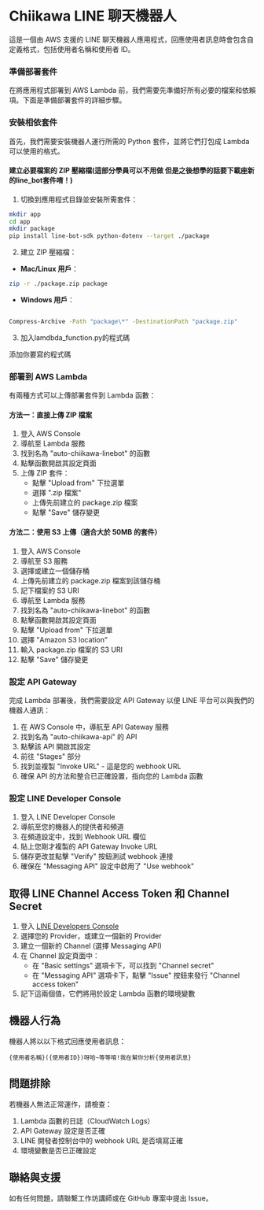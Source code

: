 # Chiikawa LINE 聊天機器人

這是一個由 AWS 支援的 LINE 聊天機器人應用程式，回應使用者訊息時會包含自定義格式，包括使用者名稱和使用者 ID。


### 準備部署套件

在將應用程式部署到 AWS Lambda 前，我們需要先準備好所有必要的檔案和依賴項。下面是準備部署套件的詳細步驟。

### 安裝相依套件

首先，我們需要安裝機器人運行所需的 Python 套件，並將它們打包成 Lambda 可以使用的格式。

#### 建立必要檔案的 ZIP 壓縮檔(這部分學員可以不用做 但是之後想學的話要下載座新的line_bot套件唷！)

1. 切換到應用程式目錄並安裝所需套件：

```bash
mkdir app
cd app
mkdir package
pip install line-bot-sdk python-dotenv --target ./package
```

2. 建立 ZIP 壓縮檔：

- **Mac/Linux 用戶**：
```bash
zip -r ./package.zip package
```

- **Windows 用戶**：
```bash

Compress-Archive -Path "package\*" -DestinationPath "package.zip"
```

3. 加入lamdbda_function.py的程式碼

添加你要寫的程式碼



### 部署到 AWS Lambda

有兩種方式可以上傳部署套件到 Lambda 函數：

#### 方法一：直接上傳 ZIP 檔案

1. 登入 AWS Console
2. 導航至 Lambda 服務
3. 找到名為 "auto-chiikawa-linebot" 的函數
4. 點擊函數開啟其設定頁面
5. 上傳 ZIP 套件：
   - 點擊 "Upload from" 下拉選單
   - 選擇 ".zip 檔案"
   - 上傳先前建立的 package.zip 檔案
   - 點擊 "Save" 儲存變更

#### 方法二：使用 S3 上傳（適合大於 50MB 的套件）

1. 登入 AWS Console
2. 導航至 S3 服務
3. 選擇或建立一個儲存桶
4. 上傳先前建立的 package.zip 檔案到該儲存桶
5. 記下檔案的 S3 URI
6. 導航至 Lambda 服務
7. 找到名為 "auto-chiikawa-linebot" 的函數
8. 點擊函數開啟其設定頁面
9. 點擊 "Upload from" 下拉選單
10. 選擇 "Amazon S3 location"
11. 輸入 package.zip 檔案的 S3 URI
12. 點擊 "Save" 儲存變更

### 設定 API Gateway

完成 Lambda 部署後，我們需要設定 API Gateway 以便 LINE 平台可以與我們的機器人通訊：

1. 在 AWS Console 中，導航至 API Gateway 服務
2. 找到名為 "auto-chiikawa-api" 的 API
3. 點擊該 API 開啟其設定
4. 前往 "Stages" 部分
5. 找到並複製 "Invoke URL" - 這是您的 webhook URL
6. 確保 API 的方法和整合已正確設置，指向您的 Lambda 函數

### 設定 LINE Developer Console

1. 登入 LINE Developer Console
2. 導航至您的機器人的提供者和頻道
3. 在頻道設定中，找到 Webhook URL 欄位
4. 貼上您剛才複製的 API Gateway Invoke URL
5. 儲存更改並點擊 "Verify" 按鈕測試 webhook 連接
6. 確保在 "Messaging API" 設定中啟用了 "Use webhook"

## 取得 LINE Channel Access Token 和 Channel Secret

1. 登入 [LINE Developers Console](https://developers.line.biz/console/)
2. 選擇您的 Provider，或建立一個新的 Provider
3. 建立一個新的 Channel (選擇 Messaging API)
4. 在 Channel 設定頁面中：
   - 在 "Basic settings" 選項卡下，可以找到 "Channel secret"
   - 在 "Messaging API" 選項卡下，點擊 "Issue" 按鈕來發行 "Channel access token"
5. 記下這兩個值，它們將用於設定 Lambda 函數的環境變數


## 機器人行為

機器人將以以下格式回應使用者訊息：
```
{使用者名稱}({使用者ID})呀哈~等等唷!我在幫你分析{使用者訊息}
```

## 問題排除

若機器人無法正常運作，請檢查：
1. Lambda 函數的日誌（CloudWatch Logs）
2. API Gateway 設定是否正確
3. LINE 開發者控制台中的 webhook URL 是否填寫正確
4. 環境變數是否已正確設定

## 聯絡與支援

如有任何問題，請聯繫工作坊講師或在 GitHub 專案中提出 Issue。

